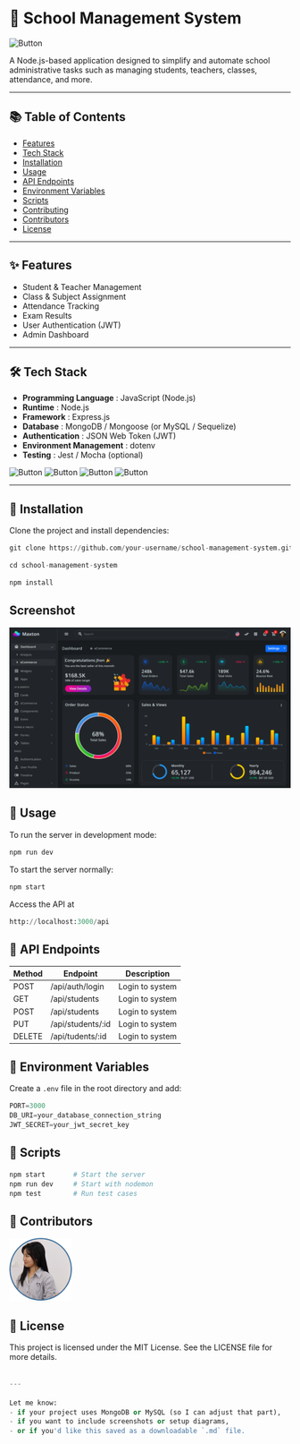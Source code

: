 # 🏫 School Management System
![Button](https://img.shields.io/badge/School_management_system-Administrator-green)

A Node.js-based application designed to simplify and automate school administrative tasks such as managing students, teachers, classes, attendance, and more.

***
## 📚 Table of Contents
- [Features](https://example.com)
- [Tech Stack](https://example.com)
- [Installation](https://example.com)
- [Usage](https://example.com)
- [API Endpoints](https://example.com)
- [Environment Variables](https://example.com)
- [Scripts](https://example.com)
- [Contributing](https://example.com)
- [Contributors](https://example.com)
- [License](https://example.com)
***
## ✨ Features
- Student & Teacher Management
- Class & Subject Assignment
- Attendance Tracking
- Exam Results
- User Authentication (JWT)
- Admin Dashboard
***
## 🛠 Tech Stack
- **Programming Language** : JavaScript (Node.js)
- **Runtime** : Node.js
- **Framework** : Express.js
- **Database** : MongoDB / Mongoose (or MySQL / Sequelize)
- **Authentication** : JSON Web Token (JWT)
- **Environment Management** : dotenv
- **Testing** : Jest / Mocha (optional)

![Button](https://img.shields.io/badge/Node.js-18.x-green)
![Button](https://img.shields.io/badge/Express.js-Framework-blue)
![Button](https://img.shields.io/badge/MongoDB-Database-green)
![Button](https://img.shields.io/badge/License-MIT-blue)
***
##  🚀 Installation
Clone the project and install dependencies:
```python
git clone https://github.com/your-username/school-management-system.git
```
```python
cd school-management-system
```
```python
npm install
```
## Screenshot
![Alt Text](image-1.png)
## 🔧 Usage
To run the server in development mode:
```python
npm run dev
```
To start the server normally:
```python
npm start
```
Access the API at
```python
http://localhost:3000/api
```
## 📮 API Endpoints

| Method | Endpoint | Description| 
| --- | ---| ---| 
| POST | /api/auth/login | Login to system | 
| GET | /api/students | Login to system | 
| POST | /api/students | Login to system | 
| PUT | /api/students/:id | Login to system | 
| DELETE | /api/tudents/:id | Login to system | 
## 🔑 Environment Variables
Create a `.env` file in the root directory and add:
```python
PORT=3000
DB_URI=your_database_connection_string
JWT_SECRET=your_jwt_secret_key
```
## 🧪 Scripts
```python
npm start       # Start the server
npm run dev     # Start with nodemon
npm test        # Run test cases
```
## 👥 Contributors
![logo](image-3.png)
<!-- ![Logo](image-2.png)[(https://sad-9dx3.vercel.app/)] -->
<!-- ```html
<img src="image-2.png" width="400"> -->
## 📄 License
This project is licensed under the MIT License. See the LICENSE file for more details.
```python

---

Let me know:
- if your project uses MongoDB or MySQL (so I can adjust that part),
- if you want to include screenshots or setup diagrams,
- or if you'd like this saved as a downloadable `.md` file.
```



